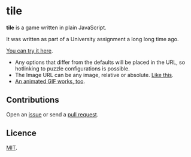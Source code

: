 # tile

**tile** is a game written in plain JavaScript.

It was written as part of a University assignment a long long time ago.

[You can try it here](https://crdx.github.io/tile).

* Any options that differ from the defaults will be placed in the URL, so hotlinking to puzzle configurations is possible.
* The Image URL can be any image, relative or absolute. [Like this](https://crdx.github.io/tile/?gridWidth=8&gridHeight=8&imageUrl=https://raw.github.com/crdx/tile/master/static/thing.jpg).
* [An animated GIF works, too](https://crdx.github.io/tile/?gridWidth=8&imageUrl=https://raw.github.com/crdx/tile/master/static/anim.gif).

## Contributions

Open an [issue](https://github.com/crdx/tile/issues) or send a [pull request](https://github.com/crdx/tile/pulls).

## Licence

[MIT](LICENCE.md).
